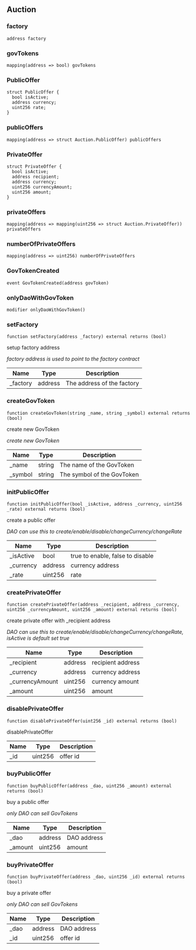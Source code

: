 

## Auction

### factory

```solidity
address factory
```

### govTokens

```solidity
mapping(address => bool) govTokens
```

### PublicOffer

```solidity
struct PublicOffer {
  bool isActive;
  address currency;
  uint256 rate;
}
```

### publicOffers

```solidity
mapping(address => struct Auction.PublicOffer) publicOffers
```

### PrivateOffer

```solidity
struct PrivateOffer {
  bool isActive;
  address recipient;
  address currency;
  uint256 currencyAmount;
  uint256 amount;
}
```

### privateOffers

```solidity
mapping(address => mapping(uint256 => struct Auction.PrivateOffer)) privateOffers
```

### numberOfPrivateOffers

```solidity
mapping(address => uint256) numberOfPrivateOffers
```

### GovTokenCreated

```solidity
event GovTokenCreated(address govToken)
```

### onlyDaoWithGovToken

```solidity
modifier onlyDaoWithGovToken()
```

### setFactory

```solidity
function setFactory(address _factory) external returns (bool)
```

setup factory address

_factory address is used to point to the factory contract_

| Name | Type | Description |
| ---- | ---- | ----------- |
| _factory | address | The address of the factory |

### createGovToken

```solidity
function createGovToken(string _name, string _symbol) external returns (bool)
```

create new GovToken

_create new GovToken_

| Name | Type | Description |
| ---- | ---- | ----------- |
| _name | string | The name of the GovToken |
| _symbol | string | The symbol of the GovToken |

### initPublicOffer

```solidity
function initPublicOffer(bool _isActive, address _currency, uint256 _rate) external returns (bool)
```

create a public offer

_DAO can use this to create/enable/disable/changeCurrency/changeRate_

| Name | Type | Description |
| ---- | ---- | ----------- |
| _isActive | bool | true to enable, false to disable |
| _currency | address | currency address |
| _rate | uint256 | rate |

### createPrivateOffer

```solidity
function createPrivateOffer(address _recipient, address _currency, uint256 _currencyAmount, uint256 _amount) external returns (bool)
```

create private offer with _recipient address

_DAO can use this to create/enable/disable/changeCurrency/changeRate, isActive is default set true_

| Name | Type | Description |
| ---- | ---- | ----------- |
| _recipient | address | recipient address |
| _currency | address | currency address |
| _currencyAmount | uint256 | currency amount |
| _amount | uint256 | amount |

### disablePrivateOffer

```solidity
function disablePrivateOffer(uint256 _id) external returns (bool)
```

disablePrivateOffer

| Name | Type | Description |
| ---- | ---- | ----------- |
| _id | uint256 | offer id |

### buyPublicOffer

```solidity
function buyPublicOffer(address _dao, uint256 _amount) external returns (bool)
```

buy a public offer

_only DAO can sell GovTokens_

| Name | Type | Description |
| ---- | ---- | ----------- |
| _dao | address | DAO address |
| _amount | uint256 | amount |

### buyPrivateOffer

```solidity
function buyPrivateOffer(address _dao, uint256 _id) external returns (bool)
```

buy a private offer

_only DAO can sell GovTokens_

| Name | Type | Description |
| ---- | ---- | ----------- |
| _dao | address | DAO address |
| _id | uint256 | offer id |

